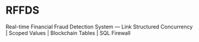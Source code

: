 # RFFDS
Real-time Financial Fraud Detection System — Link
Structured Concurrency | Scoped Values | Blockchain Tables | SQL Firewall
